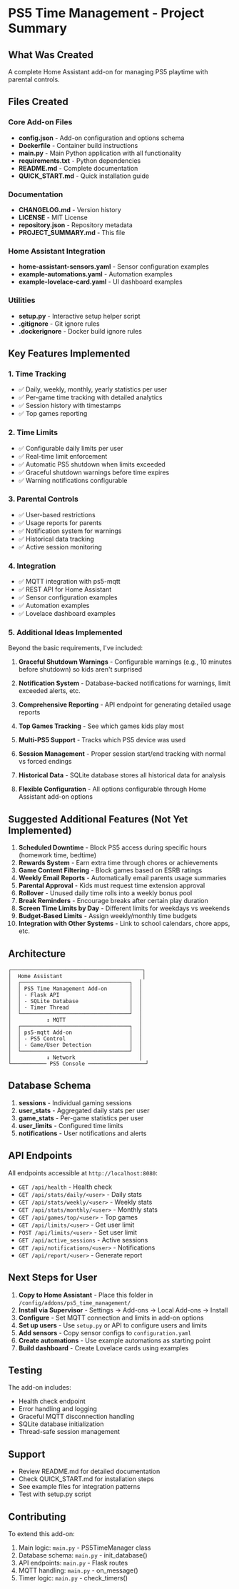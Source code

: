 # PS5 Time Management - Project Summary

## What Was Created

A complete Home Assistant add-on for managing PS5 playtime with parental controls.

## Files Created

### Core Add-on Files
- **config.json** - Add-on configuration and options schema
- **Dockerfile** - Container build instructions
- **main.py** - Main Python application with all functionality
- **requirements.txt** - Python dependencies
- **README.md** - Complete documentation
- **QUICK_START.md** - Quick installation guide

### Documentation
- **CHANGELOG.md** - Version history
- **LICENSE** - MIT License
- **repository.json** - Repository metadata
- **PROJECT_SUMMARY.md** - This file

### Home Assistant Integration
- **home-assistant-sensors.yaml** - Sensor configuration examples
- **example-automations.yaml** - Automation examples
- **example-lovelace-card.yaml** - UI dashboard examples

### Utilities
- **setup.py** - Interactive setup helper script
- **.gitignore** - Git ignore rules
- **.dockerignore** - Docker build ignore rules

## Key Features Implemented

### 1. Time Tracking
- ✅ Daily, weekly, monthly, yearly statistics per user
- ✅ Per-game time tracking with detailed analytics
- ✅ Session history with timestamps
- ✅ Top games reporting

### 2. Time Limits
- ✅ Configurable daily limits per user
- ✅ Real-time limit enforcement
- ✅ Automatic PS5 shutdown when limits exceeded
- ✅ Graceful shutdown warnings before time expires
- ✅ Warning notifications configurable

### 3. Parental Controls
- ✅ User-based restrictions
- ✅ Usage reports for parents
- ✅ Notification system for warnings
- ✅ Historical data tracking
- ✅ Active session monitoring

### 4. Integration
- ✅ MQTT integration with ps5-mqtt
- ✅ REST API for Home Assistant
- ✅ Sensor configuration examples
- ✅ Automation examples
- ✅ Lovelace dashboard examples

### 5. Additional Ideas Implemented

Beyond the basic requirements, I've included:

1. **Graceful Shutdown Warnings** - Configurable warnings (e.g., 10 minutes before shutdown) so kids aren't surprised

2. **Notification System** - Database-backed notifications for warnings, limit exceeded alerts, etc.

3. **Comprehensive Reporting** - API endpoint for generating detailed usage reports

4. **Top Games Tracking** - See which games kids play most

5. **Multi-PS5 Support** - Tracks which PS5 device was used

6. **Session Management** - Proper session start/end tracking with normal vs forced endings

7. **Historical Data** - SQLite database stores all historical data for analysis

8. **Flexible Configuration** - All options configurable through Home Assistant add-on options

## Suggested Additional Features (Not Yet Implemented)

1. **Scheduled Downtime** - Block PS5 access during specific hours (homework time, bedtime)
2. **Rewards System** - Earn extra time through chores or achievements
3. **Game Content Filtering** - Block games based on ESRB ratings
4. **Weekly Email Reports** - Automatically email parents usage summaries
5. **Parental Approval** - Kids must request time extension approval
6. **Rollover** - Unused daily time rolls into a weekly bonus pool
7. **Break Reminders** - Encourage breaks after certain play duration
8. **Screen Time Limits by Day** - Different limits for weekdays vs weekends
9. **Budget-Based Limits** - Assign weekly/monthly time budgets
10. **Integration with Other Systems** - Link to school calendars, chore apps, etc.

## Architecture

```
┌─────────────────────────────────────────┐
│  Home Assistant                         │
│  ┌──────────────────────────────────┐  │
│  │ PS5 Time Management Add-on       │  │
│  │ - Flask API                      │  │
│  │ - SQLite Database                │  │
│  │ - Timer Thread                   │  │
│  └──────────────────────────────────┘  │
│           ↕ MQTT                       │
│  ┌──────────────────────────────────┐  │
│  │ ps5-mqtt Add-on                  │  │
│  │ - PS5 Control                    │  │
│  │ - Game/User Detection            │  │
│  └──────────────────────────────────┘  │
│           ↕ Network                    │
└─────────── PS5 Console ──────────────────┘
```

## Database Schema

1. **sessions** - Individual gaming sessions
2. **user_stats** - Aggregated daily stats per user
3. **game_stats** - Per-game statistics per user
4. **user_limits** - Configured time limits
5. **notifications** - User notifications and alerts

## API Endpoints

All endpoints accessible at `http://localhost:8080`:

- `GET /api/health` - Health check
- `GET /api/stats/daily/<user>` - Daily stats
- `GET /api/stats/weekly/<user>` - Weekly stats
- `GET /api/stats/monthly/<user>` - Monthly stats
- `GET /api/games/top/<user>` - Top games
- `GET /api/limits/<user>` - Get user limit
- `POST /api/limits/<user>` - Set user limit
- `GET /api/active_sessions` - Active sessions
- `GET /api/notifications/<user>` - Notifications
- `GET /api/report/<user>` - Generate report

## Next Steps for User

1. **Copy to Home Assistant** - Place this folder in `/config/addons/ps5_time_management/`
2. **Install via Supervisor** - Settings → Add-ons → Local Add-ons → Install
3. **Configure** - Set MQTT connection and limits in add-on options
4. **Set up users** - Use `setup.py` or API to configure users and limits
5. **Add sensors** - Copy sensor configs to `configuration.yaml`
6. **Create automations** - Use example automations as starting point
7. **Build dashboard** - Create Lovelace cards using examples

## Testing

The add-on includes:
- Health check endpoint
- Error handling and logging
- Graceful MQTT disconnection handling
- SQLite database initialization
- Thread-safe session management

## Support

- Review README.md for detailed documentation
- Check QUICK_START.md for installation steps
- See example files for integration patterns
- Test with setup.py script

## Contributing

To extend this add-on:
1. Main logic: `main.py` - PS5TimeManager class
2. Database schema: `main.py` - init_database()
3. API endpoints: `main.py` - Flask routes
4. MQTT handling: `main.py` - on_message()
5. Timer logic: `main.py` - check_timers()

